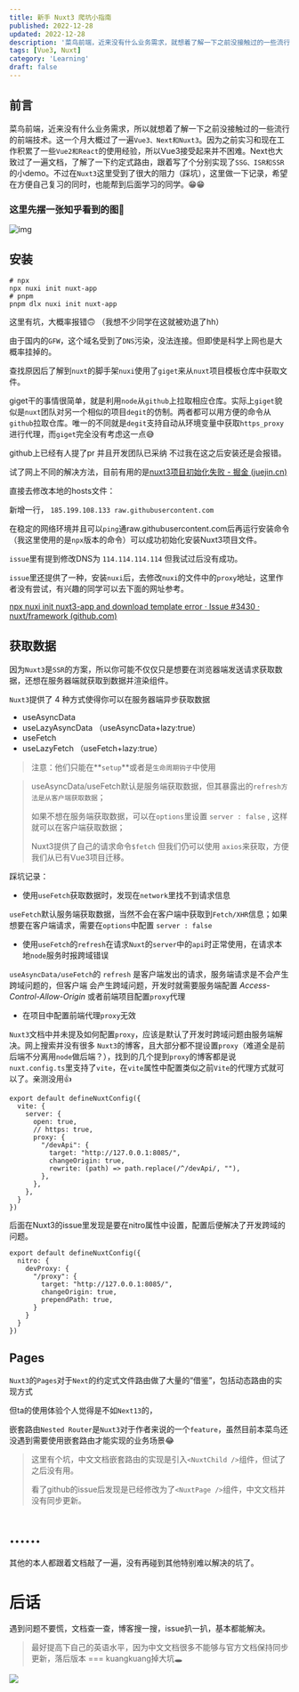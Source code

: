 ```yaml
---
title: 新手 Nuxt3 爬坑小指南
published: 2022-12-28
updated: 2022-12-28
description: '菜鸟前端，近来没有什么业务需求，就想着了解一下之前没接触过的一些流行的前端技术。不过在学习Nuxt3时kuangkuang踩坑，这里做一下记录，希望在方便自己复习的同时，也能帮到后面学习的同学。'
tags: [Vue3, Nuxt]
category: 'Learning'
draft: false 
---
```

## 前言

菜鸟前端，近来没有什么业务需求，所以就想着了解一下之前没接触过的一些流行的前端技术。这一个月大概过了一遍`Vue3、Next和Nuxt3`。因为之前实习和现在工作积累了一些`Vue2和React`的使用经验，所以Vue3接受起来并不困难。Next也大致过了一遍文档，了解了一下约定式路由，跟着写了个分别实现了`SSG、ISR和SSR`的小demo。不过在`Nuxt3`这里受到了很大的阻力（踩坑），这里做一下记录，希望在方便自己复习的同时，也能帮到后面学习的同学。😁😁

### 这里先摆一张知乎看到的图🤣

![img](https://p3-juejin.byteimg.com/tos-cn-i-k3u1fbpfcp/ec4e04d3fea1474a93c6c03c0c6f30a7~tplv-k3u1fbpfcp-zoom-1.image)

## 安装

```
# npx
npx nuxi init nuxt-app
# pnpm
pnpm dlx nuxi init nuxt-app
```

这里有坑，大概率报错🙃 （我想不少同学在这就被劝退了hh）

由于国内的`GFW`，这个域名受到了`DNS`污染，没法连接。但即使是科学上网也是大概率挂掉的。

查找原因后了解到`nuxt`的脚手架`nuxi`使用了`giget`来从`nuxt`项目模板仓库中获取文件。

giget干的事情很简单，就是利用`node`从`github`上拉取相应仓库。实际上`giget`貌似是`nuxt`团队对另一个相似的项目`degit`的仿制。两者都可以用方便的命令从`github`拉取仓库。唯一的不同就是`degit`支持自动从环境变量中获取`https_proxy`进行代理，而`giget`完全没有考虑这一点😅

github上已经有人提了pr 并且开发团队已采纳 不过我在这之后安装还是会报错。

试了网上不同的解决方法，目前有用的是[nuxt3项目初始化失败 - 掘金 (juejin.cn)](https://juejin.cn/post/7154586714416087076)

直接去修改本地的hosts文件：

新增一行， `185.199.108.133 raw.githubusercontent.com`

在稳定的网络环境并且可以`ping`通raw.githubusercontent.com后再运行安装命令（我这里使用的是`npx`版本的命令）可以成功初始化安装Nuxt3项目文件。

`issue`里有提到修改DNS为 `114.114.114.114` 但我试过后没有成功。

`issue`里还提供了一种，安装`nuxi`后，去修改`nuxi`的文件中的`proxy`地址，这里作者没有尝试，有兴趣的同学可以去下面的网址参考。

[npx nuxi init nuxt3-app and download template error · Issue #3430 · nuxt/framework (github.com)](https://github.com/nuxt/framework/issues/3430)

## 获取数据

因为`Nuxt3`是`SSR`的方案，所以你可能不仅仅只是想要在浏览器端发送请求获取数据，还想在服务器端就获取到数据并渲染组件。

`Nuxt3`提供了 4 种方式使得你可以在服务器端异步获取数据

-   useAsyncData
-   useLazyAsyncData （useAsyncData+lazy:true）
-   useFetch
-   useLazyFetch （useFetch+lazy:true）

> 注意：他们只能在**`setup`**或者是`生命周期钩子`中使用

> useAsyncData/useFetch默认是服务端获取数据，但其暴露出的`refresh方法是从客户端获取数据`；
>
> 如果不想在服务端获取数据，可以在`options`里设置 `server : false` , 这样就可以在客户端获取数据；
>
> Nuxt3提供了自己的请求命令`$fetch` 但我们仍可以使用 `axios`来获取，方便我们从已有Vue3项目迁移。

踩坑记录：

-   使用`useFetch`获取数据时，发现在`network`里找不到请求信息

`useFetch`默认服务端获取数据，当然不会在客户端中获取到`Fetch/XHR`信息；如果想要在客户端请求，需要在`options`中配置 `server : false`

-   使用`useFetch`的`refresh`在请求`Nuxt`的`server`中的`api`时正常使用，在请求本地`node`服务时报跨域错误

`useAsyncData/useFetch`的 `refresh` 是客户端发出的请求，服务端请求是不会产生跨域问题的，但客户端 会产生跨域问题，开发时就需要服务端配置 *Access-Control-Allow-Origin* 或者前端项目配置`proxy`代理

-   在项目中配置前端代理`proxy`无效

`Nuxt3`文档中并未提及如何配置`proxy`，应该是默认了开发时跨域问题由服务端解决。网上搜索并没有很多 `Nuxt3`的博客，且大部分都不提设置`proxy`（难道全是前后端不分离用`node`做后端？），找到的几个提到`proxy`的博客都是说`nuxt.config.ts`里支持了`vite`，在`vite`属性中配置类似之前`Vite`的代理方式就可以了。亲测没用👍

```
export default defineNuxtConfig({
  vite: {
    server: {
      open: true,
      // https: true,
      proxy: {
        "/devApi": {
          target: "http://127.0.0.1:8085/",
          changeOrigin: true,
          rewrite: (path) => path.replace(/^/devApi/, ""),
        },
      },
    },
  }
})
```

后面在Nuxt3的issue里发现是要在nitro属性中设置，配置后便解决了开发跨域的问题。

```
export default defineNuxtConfig({
  nitro: {
    devProxy: {
      "/proxy": {
        target: "http://127.0.0.1:8085/",
        changeOrigin: true,
        prependPath: true,
      }
    }
  }
})
```

## Pages

`Nuxt3`的`Pages`对于`Next`的约定式文件路由做了大量的“借鉴”，包括动态路由的实现方式

但ta的使用体验个人觉得是不如`Next13`的，

嵌套路由`Nested Router`是`Nuxt3`对于作者来说的一个`feature`，虽然目前本菜鸟还没遇到需要使用嵌套路由才能实现的业务场景😂

> 这里有个坑，中文文档嵌套路由的实现是引入`<NuxtChild />`组件，但试了之后没有用。
>
> 看了github的issue后发现是已经修改为了`<NuxtPage />`组件，中文文档并没有同步更新。

# ......

其他的本人都跟着文档敲了一遍，没有再碰到其他特别难以解决的坑了。

# 后话

遇到问题不要慌，文档查一查，博客搜一搜，issue扒一扒，基本都能解决。

> 最好提高下自己的英语水平，因为中文文档很多不能够与官方文档保持同步更新，落后版本 === kuangkuang掉大坑🕳

<img src="https://p3-juejin.byteimg.com/tos-cn-i-k3u1fbpfcp/91caa44b471b4054bdea221606f12335~tplv-k3u1fbpfcp-zoom-1.image" />

